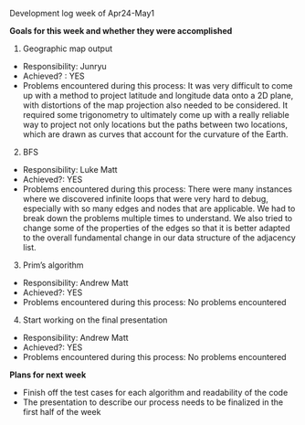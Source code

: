 ﻿Development log week of Apr24-May1


**Goals for this week and whether they were accomplished**
1. Geographic map output
* Responsibility: Junryu
* Achieved? : YES
* Problems encountered during this process: It was very difficult to come up with a method to project latitude and longitude data onto a 2D plane, with distortions of the map projection also needed to be considered. It required some trigonometry to ultimately come up with a really reliable way to project not only locations but the paths between two locations, which are drawn as curves that account for the curvature of the Earth. 


2. BFS 
* Responsibility: Luke Matt
* Achieved?: YES
* Problems encountered during this process: There were many instances where we discovered infinite loops that were very hard to debug, especially with so many edges and nodes that are applicable. We had to break down the problems multiple times to understand. We also tried to change some of the properties of the edges so that it is better adapted to the overall fundamental change in our data structure of the adjacency list. 


3. Prim’s algorithm 
* Responsibility: Andrew Matt
* Achieved?: YES
* Problems encountered during this process: No problems encountered




4. Start working on the final presentation
* Responsibility: Andrew Matt
* Achieved?: YES
* Problems encountered during this process: No problems encountered




**Plans for next week**
* Finish off the test cases for each algorithm and readability of the code
* The presentation to describe our process needs to be finalized in the first half of the week
